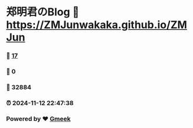 # 郑明君のBlog :link: https://ZMJunwakaka.github.io/ZMJun 
### :page_facing_up: [17](https://ZMJunwakaka.github.io/ZMJun/tag.html) 
### :speech_balloon: 0 
### :hibiscus: 32884 
### :alarm_clock: 2024-11-12 22:47:38 
### Powered by :heart: [Gmeek](https://github.com/Meekdai/Gmeek)
